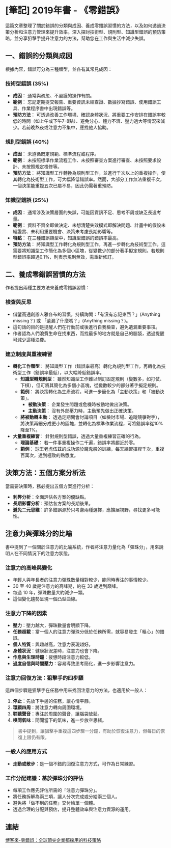 # [筆記] 2019年書 - 《零錯誤》


這篇文章整理了關於錯誤的分類與成因、養成零錯誤習慣的方法，以及如何透過決策分析和注意力管理來提升效率。深入探討技術型、規則型、知識型錯誤的預防策略，並分享狙擊手提升注意力的方法，幫助您在工作與生活中減少失誤。

<!--more-->

## 一、錯誤的分類與成因

根據內容，錯誤可分為三種類型，並各有其常見成因：

### 技術型錯誤 (35%)
*   **成因**： 通常與疏忽、不嚴謹的操作有關。
*   **範例**： 忘記定期提交報告、重要資訊未經查證、數據抄寫錯誤、使用錯誤工具、作業程序書中出現錯誤等。
*   **預防方法**： 可透過改善工作環境、確認身體狀況、將重要工作安排在錯誤率較低的時間（如上午或下午7-8點）、避免分心、體力不濟、壓力過大等情況來減少。若前晚熬夜或注意力不集中，應找他人協助。

### 規則型錯誤 (40%)
*   **成因**： 未遵循既定規範、標準流程或程序。
*   **範例**： 未按照標準作業流程工作、未按照審查方案進行審查、未按照要求設計、未按照規定檢修等。
*   **預防方法**： 將知識型工作轉換為規則型工作，並進行千次以上的重複操作，使其轉化為技術型工作，可大幅降低錯誤率。然而，大部分工作無法重複千次，一個決策能重複五次已屬不易，因此仍需著重預防。

### 知識型錯誤 (25%)
*   **成因**： 通常涉及決策層面的失誤，可能因資訊不足、思考不周或缺乏長遠考量。
*   **範例**： 資料不齊全即做決定、未想清楚失效模式即解決問題、計畫中的假設未經證實、未利用重要機會、決策未考慮長期影響等。
*   **特點**： 在三種錯誤類型中，知識型錯誤的錯誤率最高。
*   **預防方法**： 將知識型工作轉化為規則型工作，再進一步轉化為技術型工作。這需要將知識型工作簡化為多個小區塊，從變數少的部分著手擬定規則。若規則型錯誤率超過0.1%，則表示規則無效，需重新修訂。

## 二、養成零錯誤習慣的方法

作者提出兩種主要方法來養成零錯誤習慣：

### 檢查與反思
*   借鑒高通創辦人雅各布的習慣，持續詢問：「有沒有忘記東西？」(Anything missing？) 或 「遺漏了什麼嗎？」(Anything missing？)。
*   這句話的目的是提醒人們在行動前或後進行自我檢查，避免遺漏重要事項。
*   作者認為人們浪費生命在找東西，而找最多的地方就是自己的腦袋，透過提醒可減少這種浪費。

### 建立制度與重複練習
*   **轉化工作類型**： 將知識型工作（錯誤率最高）轉化為規則型工作，再轉化為技術型工作（錯誤率最低），以大幅降低錯誤率。
    *   **知識型轉規則型**： 雖然知識型工作難以制訂固定規則（變數多，如打仗、下棋），但可將其簡化為多個小區塊，從變數較少的部分著手擬定規則。
    *   **範例**： 將決策轉化為生產流程，可進一步簡化為「主動決策」和「被動決策」。
        *   **被動決策**： 企業發生問題或危機時被動地做出決策。
        *   **主動決策**： 沒有外部壓力時，主動預先做出正確決策。
    *   **將被動轉主動**： 透過定期開會討論項目（如檢討市場、追蹤競爭對手），將決策再細分成更小的區塊，並轉化為標準作業流程，可將錯誤率從10%降至1%。
*   **大量重複練習**： 針對規則型錯誤，透過大量重複練習正確的行為。
    *   **理論基礎**： 若一件事重複操作二千遍，錯誤率將趨近於零。
    *   **範例**： 球王老虎伍茲的成功源於魔鬼般的訓練，每天練習揮桿千次，重複百萬次，達到極致的熟悉度。

## 決策方法：五個方案分析法

當需要決策時，務必提出五個方案進行分析：
*   **利弊分析**：全面評估各方案的優缺點。
*   **長期影響分析**：預估各方案的長期後果。
*   **避免二元思維**：許多錯誤源於只考慮兩種選擇，應擴展視野，尋找更多可能性。

## 注意力與彈珠分的比喻

書中提到了一個關於注意力的比喻系統，作者將注意力量化為「彈珠分」，用來說明人在不同情況下的注意力狀態。

### 注意力的高峰與變化

*   年輕人與年長者的注意力彈珠數量相對較少，能同時專注的事情較少。
*   30 至 40 歲是注意力的高峰期，約在 33 歲達到巔峰。
*   每過 10 年，彈珠數量大約減少一顆。
*   這個變化趨勢呈現一個凸型曲線。

### 注意力下降的因素

*   **壓力**：壓力越大，彈珠數量會明顯下降。
*   **任務超載**：當一個人的注意力彈珠分低於任務所需，就容易發生「粗心」的錯誤。
*   **個人特質**：興趣越高，注意力表現越好。
*   **身體狀況**：健康狀況差時，注意力也會下降。
*   **作息與生理時鐘**：疲憊時段注意力較低。
*   **過度自信與時間壓力**：容易導致思考簡化，進一步影響注意力。

### 注意力回復方法：狙擊手的四步驟

這四個步驟是狙擊手在任務中用來找回注意力的方法，也適用於一般人：

1.  **停止**：先放下手邊的任務，讓心情平靜。
2.  **環顧四周**：將注意力轉向周圍環境。
3.  **聆聽聲音**：專注於周圍的聲音，讓腦袋放鬆。
4.  **嗅聞氣味**：聞聞當下的氣味，進一步放空思緒。

> 書中提到，讓狙擊手重複這四步驟一分鐘，有助於恢復注意力，但每日的恢復上限仍有限。

### 一般人的應用方式

*   **走動或散步**：是一個不錯的回復注意力方式，可作為日常練習。

### 工作分配建議：基於彈珠分的評估

*   每項工作應先評估所需的「注意力彈珠分」。
*   將任務拆解為兩三項，讓人分次完成或分給兩三個人。
*   避免將「做不到的任務」交付給單一個體。
*   透過合理的分配與預估，提升整體效率與注意力資源的運用。

## 連結
[博客來-零錯誤：全球頂尖企業都採用的科技策略](https://www.books.com.tw/products/0010838514)
